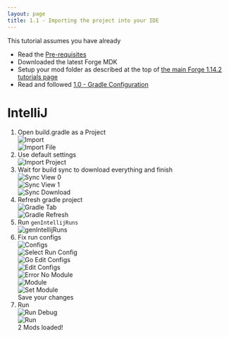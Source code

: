 ```yaml
---
layout: page
title: 1.1 - Importing the project into your IDE
---
```

This tutorial assumes you have already
- Read the [Pre-requisites](https://cadiboo.github.io/tutorials/Pre-requisites)
- Downloaded the latest Forge MDK
- Setup your mod folder as described at the top of [the main Forge 1.14.2 tutorials page](/tutorials/1.14.2/forge/)
- Read and followed [1.0 - Gradle Configuration](https://cadiboo.github.io/tutorials/1.14.2/forge/1.0-gradle-configuration/)

# IntelliJ
1) Open build.gradle as a Project  
![Import](/tutorials/1.14.2/forge/1.1-importing-project/import.png "Import")  
![Import File](/tutorials/1.14.2/forge/1.1-importing-project/import-file.png "Import File")  
2) Use default settings  
![Import Project](/tutorials/1.14.2/forge/1.1-importing-project/import-project.png "Import Project")  
3) Wait for build sync to download everything and finish  
![Sync View 0](/tutorials/1.14.2/forge/1.1-importing-project/sync-view-0.png "Sync View 0")  
![Sync View 1](/tutorials/1.14.2/forge/1.1-importing-project/sync-view-1.png "Sync View 1")  
![Sync Download](/tutorials/1.14.2/forge/1.1-importing-project/sync-download.png "Sync Download")  
4) Refresh gradle project  
![Gradle Tab](/tutorials/1.14.2/forge/1.1-importing-project/gradle-tab.png "Gradle Tab")  
![Gradle Refresh](/tutorials/1.14.2/forge/1.1-importing-project/gradle-refresh.png "Gradle Refresh")  
5) Run `genIntellijRuns`  
![genIntellijRuns](/tutorials/1.14.2/forge/1.1-importing-project/genIntellijRuns.png "genIntellijRuns")  
6) Fix run configs  
![Configs](/tutorials/1.14.2/forge/1.1-importing-project/configs.png "Configs")  
![Select Run Config](/tutorials/1.14.2/forge/1.1-importing-project/select-run-config.png "Select Run Config")  
![Go Edit Configs](/tutorials/1.14.2/forge/1.1-importing-project/go-edit-configs.png "Go Edit Configs")  
![Edit Configs](/tutorials/1.14.2/forge/1.1-importing-project/edit-configs.png "Edit Configs")  
![Error No Module](/tutorials/1.14.2/forge/1.1-importing-project/error-no-module.png "Error No Module")  
![Module](/tutorials/1.14.2/forge/1.1-importing-project/module.png "Module")  
![Set Module](/tutorials/1.14.2/forge/1.1-importing-project/set-module.png "Set Module")  
Save your changes  
7) Run  
![Run Debug](/tutorials/1.14.2/forge/1.1-importing-project/run-debug.png "Run Debug")  
![Run](/tutorials/1.14.2/forge/1.1-importing-project/run.png "Run")  
2 Mods loaded!  
